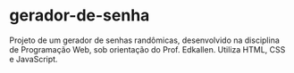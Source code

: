 # gerador-de-senha
Projeto de um gerador de senhas randômicas, desenvolvido na disciplina de Programação Web, sob orientação do Prof. Edkallen. Utiliza HTML, CSS e JavaScript.
